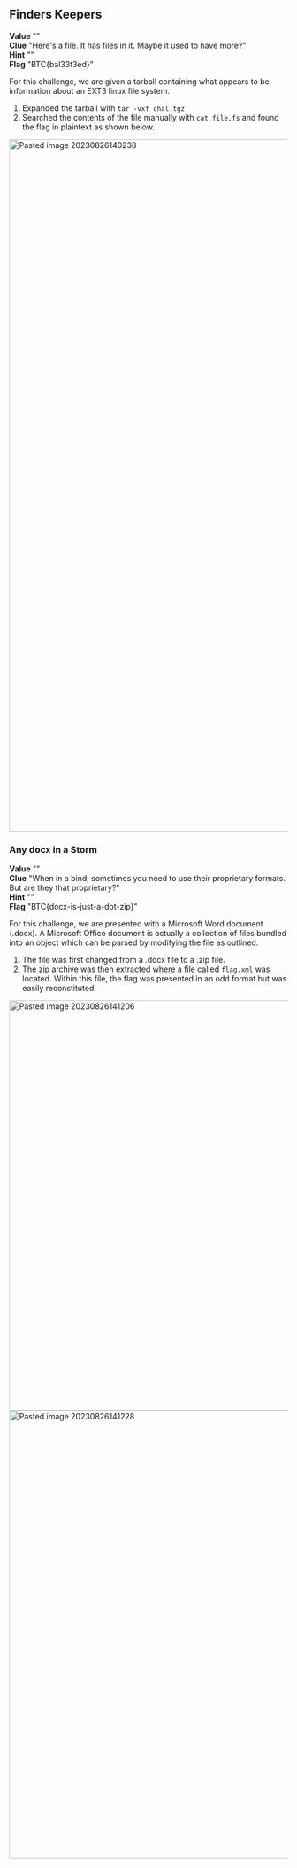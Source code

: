 ## Finders Keepers  
**Value** ""  
**Clue** "Here's a file. It has files in it. Maybe it used to have more?"  
**Hint** ""  
**Flag** "BTC{bal33t3ed}"  

For this challenge, we are given a tarball containing what appears to be information about an EXT3 linux file system.  
1. Expanded the tarball with `tar -vxf chal.tgz`
2. Searched the contents of the file manually with `cat file.fs` and found the flag in plaintext as shown below. 

<img width="1249" alt="Pasted image 20230826140238" src="https://github.com/n3tl0kr/Last-Minute-CTF-2023/assets/43141524/8ceda9a0-ee4d-4bf4-8de5-ff168add4065">

### Any docx in a Storm  
**Value** ""  
**Clue** "When in a bind, sometimes you need to use their proprietary formats. But are they that proprietary?"  
**Hint** ""  
**Flag** "BTC{docx-is-just-a-dot-zip}"  

For this challenge, we are presented with a Microsoft Word document (.docx).  A Microsoft Office document is actually a collection of files bundled into an object which can be parsed by modifying the file as outlined. 
1. The file was first changed from a .docx file to a .zip file. 
2. The zip archive was then extracted where a file called `flag.xml` was located.  Within this file, the flag was presented in an odd format but was easily reconstituted. 

<img width="740" alt="Pasted image 20230826141206" src="https://github.com/n3tl0kr/Last-Minute-CTF-2023/assets/43141524/b5de90ba-17c4-4e9b-9002-e4416aa382b5">

<img width="809" alt="Pasted image 20230826141228" src="https://github.com/n3tl0kr/Last-Minute-CTF-2023/assets/43141524/6d72b07d-1551-4965-969e-c0352c2df2c2">
